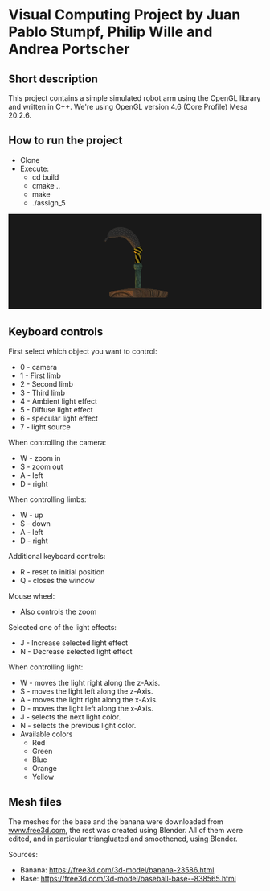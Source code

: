 # Visual Computing Project by Juan Pablo Stumpf, Philip Wille and Andrea Portscher

## Short description

This project contains a simple simulated robot arm using the OpenGL library and written in C++. We're using OpenGL version 4.6 (Core Profile) Mesa 20.2.6.


## How to run the project

- Clone
- Execute:
  - cd build
  - cmake ..
  - make
  - ./assign_5
  
![arm img](https://github.com/portscher/OpenGL_robotarm/blob/master/img/arm_img.png)

## Keyboard controls

First select which object you want to control:

- 0 - camera
- 1 - First limb
- 2 - Second limb
- 3 - Third limb
- 4 - Ambient light effect
- 5 - Diffuse light effect
- 6 - specular light effect
- 7 - light source

When controlling the camera:

- W - zoom in
- S - zoom out
- A - left
- D - right

When controlling limbs:

- W - up
- S - down
- A - left
- D - right

Additional keyboard controls:

- R - reset to initial position
- Q - closes the window

Mouse wheel:

- Also controls the zoom

Selected one of the light effects:

- J - Increase selected light effect
- N - Decrease selected light effect

When controlling light:

- W - moves the light right along the z-Axis.
- S - moves the light left along the z-Axis.
- A - moves the light right along the x-Axis.
- D - moves the light left along the x-Axis.
- J - selects the next light color.
- N - selects the previous light color.
- Available colors
  - Red
  - Green
  - Blue
  - Orange
  - Yellow

## Mesh files

The meshes for the base and the banana were downloaded from www.free3d.com, the rest was created using Blender.
All of them were edited, and in particular triangluated and smoothened, using Blender.

Sources:

- Banana: https://free3d.com/3d-model/banana-23586.html
- Base: https://free3d.com/3d-model/baseball-base--838565.html
